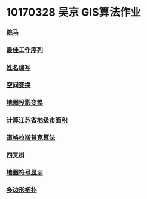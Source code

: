 10170328 吴京 GIS算法作业
================
### [跳马](https://NJNU-2019G-10170328.github.io/Public/跳马.html)
### [最佳工作序列](https://NJNU-2019G-10170328.github.io/Public/最佳工作序列.html)
### [姓名编写](https://NJNU-2019G-10170328.github.io/Public/姓名编写.html)
### [空间变换](https://NJNU-2019G-10170328.github.io/Public/空间变换.html)
### [地图投影变换](https://NJNU-2019G-10170328.github.io/Public/地图投影变换.html)
### [计算江苏省地级市面积](https://NJNU-2019G-10170328.github.io/Public/计算江苏省地级市面积.html)
### [道格拉斯普克算法](https://NJNU-2019G-10170328.github.io/Public/道格拉斯普克算法.html)
### [四叉树](https://NJNU-2019G-10170328.github.io/Public/四叉树.html)
### [地图符号显示](https://NJNU-2019G-10170328.github.io/Public/地图符号显示.html)
### [多边形拓扑](https://NJNU-2019G-10170328.github.io/Public/多边形拓扑.html)
